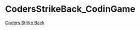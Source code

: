 # CodersStrikeBack_CodinGame

[Coders Strike Back](https://www.codingame.com/ide/puzzle/coders-strike-back)
